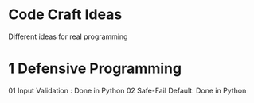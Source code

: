 # Code Craft Ideas
Different ideas for real programming

# 1 Defensive Programming

01 Input Validation : Done in Python
02 Safe-Fail Default: Done in Python 
